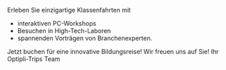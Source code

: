 Erleben Sie einzigartige Klassenfahrten mit
- interaktiven PC-Workshops
- Besuchen in High-Tech-Laboren
- spannenden Vorträgen von Branchenexperten.

Jetzt buchen für eine innovative Bildungsreise! Wir freuen uns auf Sie!
Ihr Optipli-Trips Team
